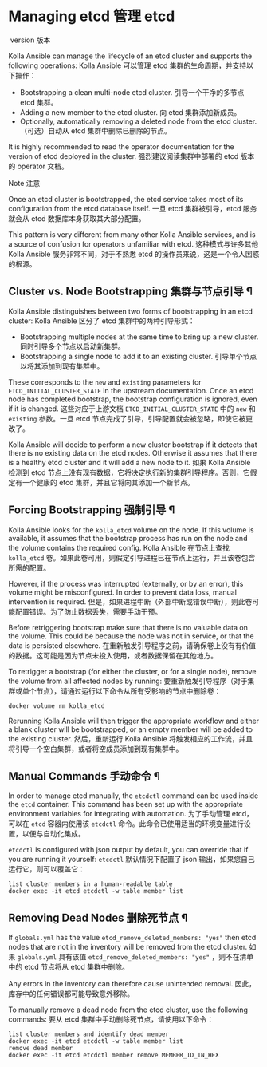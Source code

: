 # Managing etcd 管理 etcd

​        version 版本              



Kolla Ansible can manage the lifecycle of an etcd cluster and supports the following operations:
Kolla Ansible 可以管理 etcd 集群的生命周期，并支持以下操作：

- Bootstrapping a clean multi-node etcd cluster.
  引导一个干净的多节点 etcd 集群。
- Adding a new member to the etcd cluster.
  向 etcd 集群添加新成员。
- Optionally, automatically removing a deleted node from the etcd cluster.
  （可选）自动从 etcd 集群中删除已删除的节点。

It is highly recommended to read the operator documentation for the version of etcd deployed in the cluster.
强烈建议阅读集群中部署的 etcd 版本的 operator 文档。



 

Note 注意



Once an etcd cluster is bootstrapped, the etcd service takes most of its configuration from the etcd database itself.
一旦 etcd 集群被引导，etcd 服务就会从 etcd 数据库本身获取其大部分配置。

This pattern is very different from many other Kolla Ansible services, and is a source of confusion for operators unfamiliar with etcd.
这种模式与许多其他 Kolla Ansible 服务非常不同，对于不熟悉 etcd 的操作员来说，这是一个令人困惑的根源。

## Cluster vs. Node Bootstrapping 集群与节点引导 ¶

Kolla Ansible distinguishes between two forms of bootstrapping in an etcd cluster:
Kolla Ansible 区分了 etcd 集群中的两种引导形式：

- Bootstrapping multiple nodes at the same time to bring up a new cluster.
  同时引导多个节点以启动新集群。
- Bootstrapping a single node to add it to an existing cluster.
  引导单个节点以将其添加到现有集群中。

These corresponds to the `new` and `existing` parameters for `ETCD_INITIAL_CLUSTER_STATE` in the upstream documentation. Once an etcd node has completed bootstrap, the bootstrap configuration is ignored, even if it is changed.
这些对应于上游文档 `ETCD_INITIAL_CLUSTER_STATE` 中的 `new` 和 `existing` 参数。一旦 etcd 节点完成了引导，引导配置就会被忽略，即使它被更改了。

Kolla Ansible will decide to perform a new cluster bootstrap if it detects that there is no existing data on the etcd nodes. Otherwise it assumes that there is a healthy etcd cluster and it will add a new node to it.
如果 Kolla Ansible 检测到 etcd 节点上没有现有数据，它将决定执行新的集群引导程序。否则，它假定有一个健康的 etcd 集群，并且它将向其添加一个新节点。

## Forcing Bootstrapping 强制引导 ¶

Kolla Ansible looks for the `kolla_etcd` volume on the node. If this volume is available, it assumes that the bootstrap process has run on the node and the volume contains the required config.
Kolla Ansible 在节点上查找 `kolla_etcd` 卷。如果此卷可用，则假定引导进程已在节点上运行，并且该卷包含所需的配置。

However, if the process was interrupted (externally, or by an error), this volume might be misconfigured. In order to prevent data loss, manual intervention is required.
但是，如果进程中断（外部中断或错误中断），则此卷可能配置错误。为了防止数据丢失，需要手动干预。

Before retriggering bootstrap make sure that there is no valuable data on the volume. This could be because the node was not in service, or that the data is persisted elsewhere.
在重新触发引导程序之前，请确保卷上没有有价值的数据。这可能是因为节点未投入使用，或者数据保留在其他地方。

To retrigger a bootstrap (for either the cluster, or for a single node), remove the volume from all affected nodes by running:
要重新触发引导程序（对于集群或单个节点），请通过运行以下命令从所有受影响的节点中删除卷：

```
docker volume rm kolla_etcd
```

Rerunning Kolla Ansible will then trigger the appropriate workflow and either a blank cluster will be bootstrapped, or an empty member will be added to the existing cluster.
然后，重新运行 Kolla Ansible 将触发相应的工作流，并且将引导一个空白集群，或者将空成员添加到现有集群中。

## Manual Commands 手动命令 ¶

In order to manage etcd manually, the `etcdctl` command can be used inside the `etcd` container. This command has been set up with the appropriate environment variables for integrating with automation.
为了手动管理 etcd，可以在 `etcd` 容器内使用该 `etcdctl` 命令。此命令已使用适当的环境变量进行设置，以便与自动化集成。

`etcdctl` is configured with json output by default, you can override that if you are running it yourself:
 `etcdctl` 默认情况下配置了 json 输出，如果您自己运行它，则可以覆盖它：

```
list cluster members in a human-readable table
docker exec -it etcd etcdctl -w table member list
```

## Removing Dead Nodes 删除死节点 ¶

If `globals.yml` has the value `etcd_remove_deleted_members: "yes"` then etcd nodes that are not in the inventory will be removed from the etcd cluster.
如果 `globals.yml` 具有该值 `etcd_remove_deleted_members: "yes"` ，则不在清单中的 etcd 节点将从 etcd 集群中删除。

Any errors in the inventory can therefore cause unintended removal.
因此，库存中的任何错误都可能导致意外移除。

To manually remove a dead node from the etcd cluster, use the following commands:
要从 etcd 集群中手动删除死节点，请使用以下命令：

```
list cluster members and identify dead member
docker exec -it etcd etcdctl -w table member list
remove dead member
docker exec -it etcd etcdctl member remove MEMBER_ID_IN_HEX
```